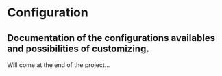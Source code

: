 # Configuration
## Documentation of the configurations availables and possibilities of customizing.

Will come at the end of the project...